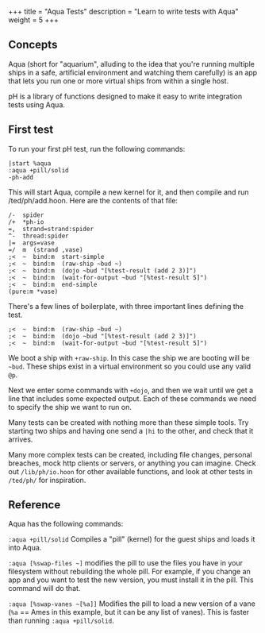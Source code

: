 +++
title = "Aqua Tests"
description = "Learn to write tests with Aqua"
weight = 5
+++

## Concepts

Aqua (short for "aquarium", alluding to the idea that you're running
multiple ships in a safe, artificial environment and watching them
carefully) is an app that lets you run one or more virtual ships from
within a single host.

pH is a library of functions designed to make it easy to write
integration tests using Aqua.

## First test

To run your first pH test, run the following commands:

```
|start %aqua
:aqua +pill/solid
-ph-add
```

This will start Aqua, compile a new kernel for it, and then compile and
run /ted/ph/add.hoon.  Here are the contents of that file:

```
/-  spider
/+  *ph-io
=,  strand=strand:spider
^-  thread:spider
|=  args=vase
=/  m  (strand ,vase)
;<  ~  bind:m  start-simple
;<  ~  bind:m  (raw-ship ~bud ~)
;<  ~  bind:m  (dojo ~bud "[%test-result (add 2 3)]")
;<  ~  bind:m  (wait-for-output ~bud "[%test-result 5]")
;<  ~  bind:m  end-simple
(pure:m *vase)
```

There's a few lines of boilerplate, with three important lines defining
the test.

```
;<  ~  bind:m  (raw-ship ~bud ~)
;<  ~  bind:m  (dojo ~bud "[%test-result (add 2 3)]")
;<  ~  bind:m  (wait-for-output ~bud "[%test-result 5]")
```

We boot a ship with `+raw-ship`. In this case the ship we are booting will be `~bud`. These ships exist in a virtual environment so you could use any valid `@p`.

Next we enter some commands with `+dojo`, and then we wait until we get a line that includes some expected output. Each of these commands we need to specify the ship we want to run on.

Many tests can be created with nothing more than these simple tools.
Try starting two ships and having one send a `|hi` to the other, and
check that it arrives.

Many more complex tests can be created, including file changes, personal
breaches, mock http clients or servers, or anything you can imagine.
Check out `/lib/ph/io.hoon` for other available functions, and look at
other tests in `/ted/ph/` for inspiration.

## Reference

Aqua has the following commands:

`:aqua +pill/solid` Compiles a "pill" (kernel) for the guest ships and loads it into Aqua.

`:aqua [%swap-files ~]` modifies the pill to use the files you have in
your filesystem without rebuilding the whole pill.  For example, if you
change an app and you want to test the new version, you must install it
in the pill.  This command will do that.

`:aqua [%swap-vanes ~[%a]]` Modifies the pill to load a new version of a
vane (`%a` == Ames in this example, but it can be any list of vanes).
This is faster than running `:aqua +pill/solid`.
